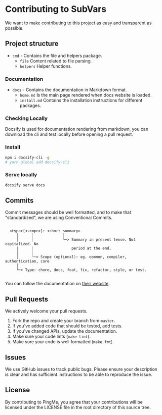 # Contributing to SubVars

We want to make contributing to this project as easy and transparent as
possible.

## Project structure
- `cmd` - Contains the file and helpers package.
  - `file` Content related to file parsing.
  - `helpers` Helper functions.
  
### Documentation

- `docs` - Contains the documentation in Markdown format.
  - `home.md` Is the main page rendered when docs website is loaded.
  - `install.md` Contains the installation instructions for different packages.

### Checking Locally

Docsify is used for documentation rendering from markdown, you can download
the cli and test locally before opening a pull request.

### Install

```bash
npm i docsify-cli -g
# yarn global add docsify-cli
```

### Serve locally

```bash
docsify serve docs
```

## Commits

Commit messages should be well formatted, and to make that "standardized", we
are using Conventional Commits.

```shell

  <type>[<scope>]: <short summary>
     │      │             │
     │      │             └─> Summary in present tense. Not capitalized. No
     |      |                 period at the end. 
     │      │
     │      └─> Scope (optional): eg. common, compiler, authentication, core
     │
     └─> Type: chore, docs, feat, fix, refactor, style, or test.
     
```

You can follow the documentation on
[their website](https://www.conventionalcommits.org).

## Pull Requests

We actively welcome your pull requests.

1. Fork the repo and create your branch from `master`.
2. If you've added code that should be tested, add tests.
3. If you've changed APIs, update the documentation.
4. Make sure your code lints (`make lint`).
5. Make sure your code is well formatted (`make fmt`).

## Issues

We use GitHub issues to track public bugs. Please ensure your description is
clear and has sufficient instructions to be able to reproduce the issue.

## License

By contributing to PingMe, you agree that your contributions will be licensed
under the LICENSE file in the root directory of this source tree.
